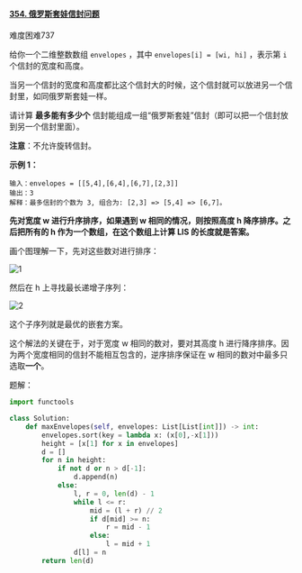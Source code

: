 #### [354. 俄罗斯套娃信封问题](https://leetcode.cn/problems/russian-doll-envelopes/)

难度困难737

给你一个二维整数数组 `envelopes` ，其中 `envelopes[i] = [wi, hi]` ，表示第 `i` 个信封的宽度和高度。

当另一个信封的宽度和高度都比这个信封大的时候，这个信封就可以放进另一个信封里，如同俄罗斯套娃一样。

请计算 **最多能有多少个** 信封能组成一组“俄罗斯套娃”信封（即可以把一个信封放到另一个信封里面）。

**注意**：不允许旋转信封。

**示例 1：**

```
输入：envelopes = [[5,4],[6,4],[6,7],[2,3]]
输出：3
解释：最多信封的个数为 3, 组合为: [2,3] => [5,4] => [6,7]。
```





**先对宽度 w 进行升序排序，如果遇到 w 相同的情况，则按照高度 h 降序排序。之后把所有的 h 作为一个数组，在这个数组上计算 LIS 的长度就是答案。**

画个图理解一下，先对这些数对进行排序：

![1](https://pic.leetcode-cn.com/4f1a2eafbeeb58a14d5225ccc261804a5524240867be0886333f337c21681003-file_1565456491651)

然后在 h 上寻找最长递增子序列：

![2](https://pic.leetcode-cn.com/46461de173ba8a3ae2ad90a3cda5aced7d117c89bcd67af9ba18da79a1cfc53d-file_1565456491653)

这个子序列就是最优的嵌套方案。

这个解法的关键在于，对于宽度 w 相同的数对，要对其高度 h 进行降序排序。因为两个宽度相同的信封不能相互包含的，逆序排序保证在 w 相同的数对中最多只选取**一个**。





题解：

```python
import functools

class Solution:
    def maxEnvelopes(self, envelopes: List[List[int]]) -> int:
        envelopes.sort(key = lambda x: (x[0],-x[1]))
        height = [x[1] for x in envelopes]
        d = []
        for n in height:
            if not d or n > d[-1]:
                d.append(n)
            else:
                l, r = 0, len(d) - 1
                while l <= r:
                    mid = (l + r) // 2
                    if d[mid] >= n:
                        r = mid - 1
                    else:
                        l = mid + 1
                d[l] = n
        return len(d)
```

